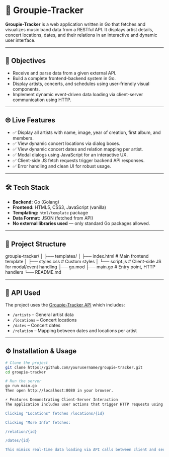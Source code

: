 # 🎸 Groupie-Tracker

**Groupie-Tracker** is a web application written in Go that fetches and visualizes music band data from a RESTful API. It displays artist details, concert locations, dates, and their relations in an interactive and dynamic user interface.

---

## 📌 Objectives

- Receive and parse data from a given external API.
- Build a complete frontend-backend system in Go.
- Display artists, concerts, and schedules using user-friendly visual components.
- Implement dynamic event-driven data loading via client-server communication using HTTP.

---

## 🌐 Live Features

- ✅ Display all artists with name, image, year of creation, first album, and members.
- ✅ View dynamic concert locations via dialog boxes.
- ✅ View dynamic concert dates and relation mapping per artist.
- ✅ Modal dialogs using JavaScript for an interactive UX.
- ✅ Client-side JS fetch requests trigger backend API responses.
- ✅ Error handling and clean UI for robust usage.

---

## 🛠 Tech Stack

- **Backend:** Go (Golang)
- **Frontend:** HTML5, CSS3, JavaScript (vanilla)
- **Templating:** `html/template` package
- **Data Format:** JSON (fetched from API)
- **No external libraries used** — only standard Go packages allowed.

---

## 📁 Project Structure

groupie-tracker/
│
├── templates/
│ ├── index.html # Main frontend template
│ ├── styles.css # Custom styles
│ └── script.js # Client-side JS for modal/event handling
├── go.mod
├── main.go # Entry point, HTTP handlers
└── README.md



---

## 📡 API Used

The project uses the [Groupie-Tracker API](https://groupietrackers.herokuapp.com/) which includes:

- `/artists` – General artist data
- `/locations` – Concert locations
- `/dates` – Concert dates
- `/relation` – Mapping between dates and locations per artist

---

## ⚙️ Installation & Usage

```bash
# Clone the project
git clone https://github.com/yourusername/groupie-tracker.git
cd groupie-tracker

# Run the server
go run main.go
Then open http://localhost:8080 in your browser.

⚡ Features Demonstrating Client-Server Interaction
The application includes user actions that trigger HTTP requests using JavaScript's fetch():

Clicking "Locations" fetches /locations/{id}

Clicking "More Info" fetches:

/relation/{id}

/dates/{id}

This mimics real-time data loading via API calls between client and server.#   G r o u p i e - T r a c k e r  
 